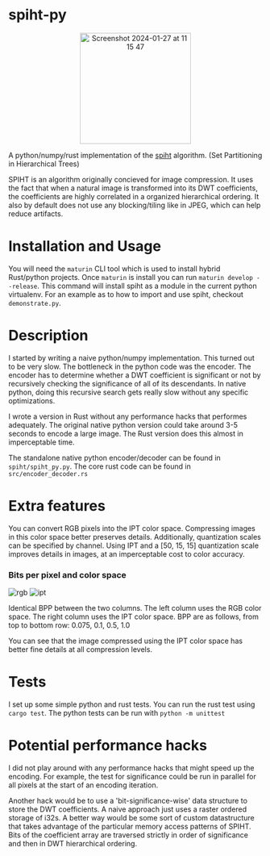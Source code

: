 # spiht-py

<p align="center">
<img width="220" alt="Screenshot 2024-01-27 at 11 15 47" src="https://github.com/theAdamColton/spiht-py/assets/72479734/52d8375c-7ed9-44c4-9ace-71edd14dc25a">
</p>

A python/numpy/rust implementation of the [spiht](https://spiht.com/spiht1.html) algorithm. (Set Partitioning in Hierarchical Trees)

SPIHT is an algorithm originally concieved for image compression. It uses the fact that when a natural image is transformed into its DWT coefficients, the coefficients are highly correlated in a organized hierarchical ordering. It also by default does not use any blocking/tiling like in JPEG, which can help reduce artifacts. 

# Installation and Usage

You will need the `maturin` CLI tool which is used to install hybrid Rust/python projects. Once `maturin` is install you can run `maturin develop --release`. This command will install spiht as a module in the current python virtualenv. For an example as to how to import and use spiht, checkout `demonstrate.py`.

# Description

I started by writing a naive python/numpy implementation. This turned out to be very slow. The bottleneck in the python code was the encoder. The encoder has to determine whether a DWT coefficient is significant or not by recursively checking the significance of all of its descendants. In native python, doing this recursive search gets really slow without any specific optimizations.

I wrote a version in Rust without any performance hacks that performes adequately. The original native python version could take around 3-5 seconds to encode a large image. The Rust version does this almost in imperceptable time. 

The standalone native python encoder/decoder can be found in `spiht/spiht_py.py`. The core rust code can be found in `src/encoder_decoder.rs`

# Extra features

You can convert RGB pixels into the IPT color space. Compressing images in this color space better preserves details. Additionally, quantization scales can be specified by channel. Using IPT and a [50, 15, 15] quantization scale improves details in images, at an imperceptable cost to color accuracy.


### Bits per pixel and color space

![rgb](https://github.com/theAdamColton/spiht-py/assets/72479734/582b7599-12a1-424d-96dd-0e35848c34a9)
![ipt](https://github.com/theAdamColton/spiht-py/assets/72479734/5178e3ce-b618-4198-9c00-e36643e14c99)

Identical BPP between the two columns. The left column uses the RGB color space. The right column uses the IPT color space.
BPP are as follows, from top to bottom row: 0.075, 0.1, 0.5, 1.0

You can see that the image compressed using the IPT color space has better fine details at all compression levels.

# Tests

I set up some simple python and rust tests. You can run the rust test using `cargo test`. The python tests can be run with `python -m unittest`

# Potential performance hacks

I did not play around with any performance hacks that might speed up the encoding. For example, the test for significance could be run in parallel for all pixels at the start of an encoding iteration.

Another hack would be to use a 'bit-significance-wise' data structure to store the DWT coefficients. A naive approach just uses a raster ordered storage of i32s. A better way would be some sort of custom datastructure that takes advantage of the particular memory access patterns of SPIHT. Bits of the coefficient array are traversed strictly in order of significance and then in DWT hierarchical ordering.
